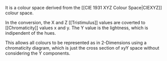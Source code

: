It is a colour space derived from the [[CIE 1931 XYZ Colour Space|CIEXYZ]] colour space.

In the conversion, the X and Z [[Tristimulus]] values are coverted to [[Chromaticity]] values x and y. The Y value is the lightness, which is indipendent of the hues.

This allows all colours to be represented as in 2-Dimensions using a chromaticity diagram, which is just the cross section of xyY space without considering the Y components.